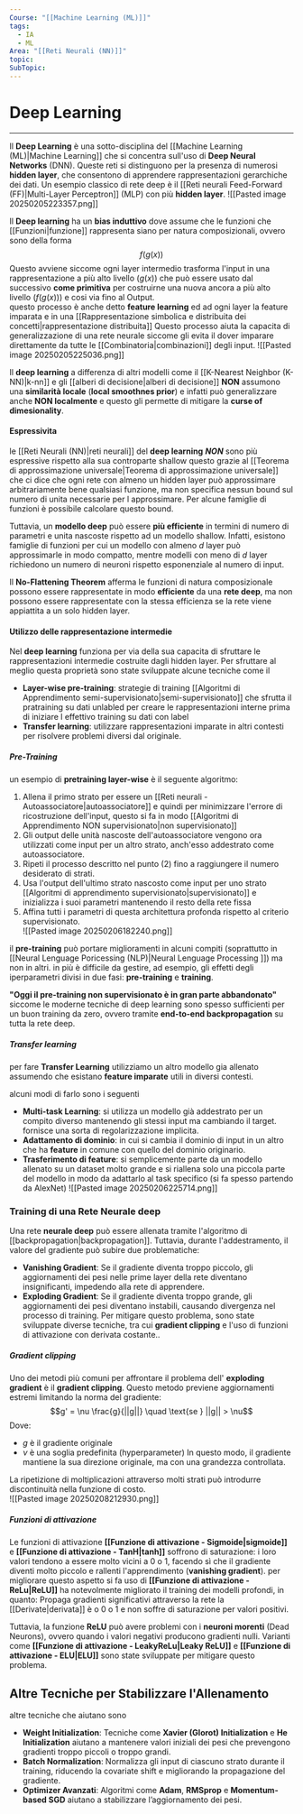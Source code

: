 ```yaml
---
Course: "[[Machine Learning (ML)]]"
tags:
  - IA
  - ML
Area: "[[Reti Neurali (NN)]]"
topic: 
SubTopic:
---
```

# Deep Learning
---
Il **Deep Learning** è una sotto-disciplina del [[Machine Learning (ML)|Machine Learning]] che si concentra sull'uso di __Deep Neural Networks__ (DNN). Queste reti si distinguono per la presenza di numerosi __hidden layer__, che consentono di apprendere rappresentazioni gerarchiche dei dati.
Un esempio classico di rete deep è il [[Reti neurali Feed-Forward (FF)|Multi-Layer Perceptron]] (MLP) con più __hidden layer__. 
![[Pasted image 20250205223357.png]]

Il __Deep learning__ ha un __bias induttivo__ dove assume che le funzioni che  [[Funzioni|funzione]] rappresenta siano per natura composizionali, ovvero sono della forma $$f(g(x))$$Questo avviene siccome ogni layer intermedio trasforma l'input in una rappresentazione a più alto livello ($g(x)$) che può essere usato dal successivo __come primitiva__ per costruirne una nuova ancora a più alto livello ($f(g(x))$) e cosi via fino al Output.  
questo processo è anche detto  __feature learning__ ed ad ogni layer la feature imparata e in una [[Rappresentazione simbolica e distribuita dei concetti|rappresentazione distribuita]]
Questo processo aiuta la capacita di generalizzazione di una rete neurale siccome gli evita il dover imparare direttamente da tutte le [[Combinatoria|combinazioni]] degli input. 
![[Pasted image 20250205225036.png]]


Il __deep learning__ a differenza di altri modelli come il [[K-Nearest Neighbor (K-NN)|k-nn]] e gli [[alberi di decisione|alberi di decisione]]  __NON__ assumono una __similarità locale__ (__local smoothnes prior__) e infatti può generalizzare anche __NON localmente__ e questo gli permette  di mitigare la __curse of dimesionality__. 


#### Espressivita
le [[Reti Neurali (NN)|reti neurali]] del __deep learning__ *__NON__* sono più espressive rispetto alla sua controparte shallow questo grazie al [[Teorema di approssimazione universale|Teorema di approssimazione universale]] che ci dice che ogni rete con almeno un hidden layer può approssimare arbitrariamente bene qualsiasi funzione, ma non specifica nessun bound sul numero di unita necessarie per l approssimare. 
Per alcune famiglie di funzioni è possibile calcolare questo bound. 

Tuttavia, un __modello deep__ può essere __più efficiente__ in termini di numero di parametri e unita nascoste rispetto ad un modello shallow. Infatti, esistono famiglie di funzioni per cui un modello con almeno $d$ layer può approssimarle in modo compatto, mentre modelli con meno di $d$ layer richiedono un numero  di neuroni rispetto esponenziale al numero di input.

Il **No-Flattening Theorem** afferma le funzioni di natura composizionale possono essere rappresentate in modo __efficiente__ da una __rete deep__, ma non possono essere rappresentate con la stessa efficienza se la rete viene appiattita a un solo hidden layer. 




#### Utilizzo delle rappresentazione intermedie
Nel __deep learning__ funziona per via della sua capacita di sfruttare le rappresentazioni intermedie costruite dagli hidden layer.
Per sfruttare al meglio questa proprietà sono state sviluppate alcune tecniche come il 
- __Layer-wise pre-training__:  strategie di training [[Algoritmi di Apprendimento semi-supervisionato|semi-supervisionato]] che sfrutta il pratraining su dati unlabled per creare le rappresentazioni interne prima di iniziare l effettivo training su dati con label
- __Transfer learning__: utilizzare rappresentazioni imparate in altri contesti per risolvere problemi diversi dal originale.

##### Pre-Training
un esempio di __pretraining layer-wise__ è il seguente algoritmo:
1. Allena il primo strato per essere un [[Reti neurali - Autoassociatore|autoassociatore]] e quindi per minimizzare l'errore di ricostruzione dell'input, questo si fa in modo [[Algoritmi di Apprendimento NON supervisionato|non supervisionato]] 
2. Gli output delle unità nascoste dell'autoassociatore vengono ora utilizzati come input per un altro strato, anch'esso addestrato come autoassociatore.  
3. Ripeti il processo descritto nel punto (2) fino a raggiungere il numero desiderato di strati. 
4. Usa l'output dell'ultimo strato nascosto come input per uno strato [[Algoritmi di apprendimento supervisionato|supervisionato]] e inizializza i suoi parametri mantenendo il resto della rete fissa
5. Affina tutti i parametri di questa architettura profonda rispetto al criterio supervisionato.  
![[Pasted image 20250206182240.png]]

il  __pre-training__ può portare miglioramenti in alcuni compiti (soprattutto in [[Neural Lenguage Poricessing (NLP)|Neural Lenguage Processing ]]) ma non in altri. in più è difficile da gestire, ad esempio, gli effetti degli iperparametri divisi in due fasi: __pre-training__ e __training__.  

**"Oggi il pre-training non supervisionato è in gran parte abbandonato"** siccome le moderne tecniche di deep learning sono spesso sufficienti per un buon training da zero, ovvero tramite **end-to-end backpropagation** su tutta la rete deep.  

##### Transfer learning
per fare __Transfer Learning__ utilizziamo un altro modello gia allenato assumendo che esistano __feature imparate__ utili in diversi contesti.

alcuni modi di farlo sono i seguenti
- __Multi-task Learning__: si utilizza un modello già addestrato per un compito diverso mantenendo gli stessi input ma cambiando il target. fornisce una sorta di regolarizzazione implicita. 
- __Adattamento di dominio__:  in cui si cambia il dominio di input in un altro che ha __feature__ in comune con quello del dominio originario.
- __Trasferimento di feature__: si semplicemente parte da un modello allenato su un dataset molto grande e si riallena solo una piccola parte del modello in modo da adattarlo al task specifico (si fa spesso partendo da AlexNet) ![[Pasted image 20250206225714.png]]




### Training di una Rete Neurale deep
Una rete **neurale deep** può essere allenata tramite l'algoritmo di [[backpropagation|backpropagation]]. Tuttavia, durante l'addestramento, il valore del gradiente può subire due problematiche:
- **Vanishing Gradient**: Se il gradiente diventa troppo piccolo, gli aggiornamenti dei pesi nelle prime layer della rete diventano insignificanti, impedendo alla rete di apprendere.
- **Exploding Gradient**: Se il gradiente diventa troppo grande, gli aggiornamenti dei pesi diventano instabili, causando divergenza nel processo di training.
Per mitigare questo problema, sono state sviluppate diverse tecniche, tra cui **gradient clipping** e l'uso di funzioni di attivazione con derivata costante..

##### Gradient clipping
Uno dei metodi più comuni per affrontare il problema dell' __exploding gradient__ è il __gradient clipping__. Questo metodo previene aggiornamenti estremi limitando la norma del gradiente: $$g' = \nu \frac{g}{||g||} \quad \text{se } ||g|| > \nu$$Dove:
- $g$ è il gradiente originale
- $\nu$ è una soglia predefinita (hyperparameter) In questo modo, il gradiente mantiene la sua direzione originale, ma con una grandezza controllata.

La ripetizione di moltiplicazioni attraverso molti strati può introdurre discontinuità nella funzione di costo.   
![[Pasted image 20250208212930.png]]


##### Funzioni di attivazione
Le funzioni di attivazione __[[Funzione di attivazione - Sigmoide|sigmoide]]__ e __[[Funzione di attivazione - TanH|tanh]]__ soffrono di saturazione: i loro valori tendono a essere molto vicini a $0$ o $1$, facendo sì che il gradiente diventi molto piccolo e rallenti l'apprendimento (__vanishing gradient__).
per migliorare questo aspetto si fa uso di __[[Funzione di attivazione - ReLu|ReLU]]__ ha notevolmente migliorato il training dei modelli profondi, in quanto: Propaga gradienti significativi attraverso la rete la [[Derivate|derivata]] è o $0$ o $1$ e non soffre di saturazione per valori positivi.

Tuttavia, la funzione __ReLU__ può avere problemi con i **neuroni morenti** (Dead Neurons), ovvero quando i valori negativi producono gradienti nulli. Varianti come __[[Funzione di attivazione - LeakyReLu|Leaky ReLU]]__ e __[[Funzione di attivazione - ELU|ELU]]__ sono state sviluppate per mitigare questo problema.


## Altre Tecniche per Stabilizzare l'Allenamento

altre tecniche che aiutano sono
- **Weight Initialization**: Tecniche come **Xavier (Glorot) Initialization** e **He Initialization** aiutano a mantenere valori iniziali dei pesi che prevengono gradienti troppo piccoli o troppo grandi.
- **Batch Normalization**: Normalizza gli input di ciascuno strato durante il training, riducendo la covariate shift e migliorando la propagazione del gradiente.
- **Optimizer Avanzati**: Algoritmi come **Adam**, **RMSprop** e **Momentum-based SGD** aiutano a stabilizzare l’aggiornamento dei pesi.
